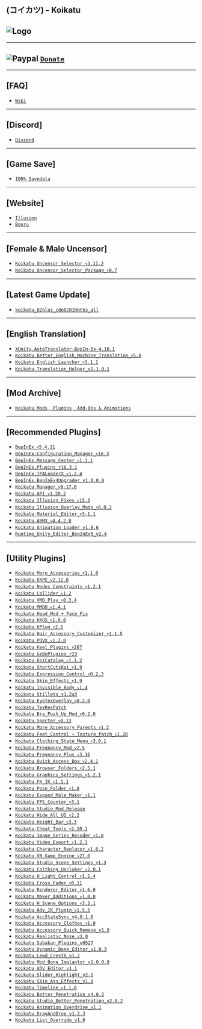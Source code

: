 (コイカツ) - Koikatu
--

![Logo](https://i.imgur.com/ChljFW0.png")
--

---
![Paypal](https://i.imgur.com/3V57ymK.png") [`Donate`](https://paypal.me/PastebinSupport?locale.x=en_US)
--

---
**[FAQ]** 
--
- [`Wiki`](https://wiki.anime-sharing.com/hgames/index.php?title=Koikatu)

---
**[Discord]**
--
- [`Discord`](https://discord.gg/hevygx6)

---
**[Game Save]**
--
- [`100% Savedata`](http://www.mediafire.com/file/wqmi262icfp1q1v/Koikatu_-_100%2525_Save.rar/file)

---
**[Website]**
--
- [`Illusion`](http://www.illusion.jp/preview/koikatu/index.php)
- [`Booru`](https://kenzato.uk/booru/)

---
**[Female & Male Uncensor]**
--
- [`Koikatu Uncensor_Selector_ᴠ3.11.2`](https://www.patreon.com/posts/uncensorselector-50596398)
- [`Koikatu Uncensor_Selector_Package_ᴠ0.7`](http://www.mediafire.com/file/t9i40hsxa52sw0k/Koikatu_Female_SAC_Uncensor_Selector_Package_v0.7.zip/file) 

---
**[Latest Game Update]**
--
- [`koikatu_02plus_cdp0201hbtks_all`](https://mega.nz/#!YZIQXCBT!EehC3TtWZUnr-5B2Q9CMWRXlKq5t4yrHSulthLXXHC4)

---
**[English Translation]**
--
- [`XUnity.AutoTranslator-BepIn-5x-4.16.1`](https://github.com/bbepis/XUnity.AutoTranslator/releases)
- [`Koikatu Better_English_Machine_Translation_ᴠ5.0`](https://www.patreon.com/posts/45341283)
- [`Koikatu English_Launcher_ᴠ3.1.1`](https://github.com/IllusionMods/IllusionLaunchers/releases)
- [`Koikatu Translation_Helper_v1.1.0.1`](https://github.com/GeBo1/GeBoPlugins/releases/tag/r14)

---
**[Mod Archive]**
--
- [`Koikatu Mods, Plugins, Add-Ons & Animations`](https://drive.google.com/drive/folders/1j1ZH7WunkEqvwr2YDLDF7JyutlzuyZDX)

---
**[Recommended Plugins]**
--
- [`BepInEx_ᴠ5.4.11`](https://github.com/BepInEx/BepInEx/releases)
- [`BepInEx.Configuration_Manager_ᴠ16.3`](https://github.com/BepInEx/BepInEx.ConfigurationManager/releases)
- [`BepInEx.Message_Center_ᴠ1.1.1`](https://github.com/BepInEx/MessageCenter/releases)
- [`BepInEx.Plugins_r16.3.1`](https://github.com/IllusionMods/BepisPlugins/releases)
- [`BepInEx.IPALoaderX_ᴠ1.2.4`](https://github.com/BepInEx/IPALoaderX/releases)
- [`BepInEx.BepInEx4Upgrader_v1.0.0.0`](https://github.com/BepInEx/BepInEx.BepInEx4Upgrader/releases)
- [`Koikatu Manager_ᴠ0.17.0`](https://github.com/IllusionMods/KKManager/releases)
- [`Koikatu API_ᴠ1.20.2`](https://github.com/IllusionMods/IllusionModdingAPI/releases)
- [`Koikatu Illusion_Fixes_ᴠ15.3`](https://github.com/IllusionMods/IllusionFixes/releases)
- [`Koikatu Illusion_Overlay_Mods_ᴠ6.0.2`](https://github.com/ManlyMarco/Illusion-Overlay-Mods/releases/)
- [`Koikatu Material_Editor_ᴠ3.1.1`](https://www.patreon.com/posts/materialeditor-1-51454810)
- [`Koikatu ABMX_ᴠ4.4.2.0`](https://github.com/ManlyMarco/ABMX/releases)
- [`Koikatu Animation_Loader_v1.0.6`](https://github.com/IllusionMods/AnimationLoader)
- [`Runtime_Unity_Editor_BepInEx5_v2.4`](https://github.com/ManlyMarco/RuntimeUnityEditor/releases/tag/v2.4)

---
**[Utility Plugins]**
--
- [`Koikatu More_Accessories_ᴠ1.1.0`](https://www.patreon.com/posts/39203275)
- [`Koikatu KKPE_ᴠ2.12.0`](https://www.patreon.com/posts/38673900)
- [`Koikatu Nodes_Constraints_ᴠ1.2.1`](https://joan6694.bitbucket.io/)
- [`Koikatu Collider_ᴠ1.2`](https://github.com/DeathWeasel1337/KK_Plugins#readme)
- [`Koikatu VMD_Play_ᴠ0.3.4`](https://mega.nz/file/MEoFnQKD#Lg8DFf7s96GwhnvYzkZsyzdIlxnJvN-FCQR3b8gMC-s)
- [`Koikatu MMDD_ᴠ1.4.1`](https://mega.nz/folder/NQhG3IjA#rwyaVwE0O1t3pJe5Fefv2Q/folder/EcY0SACY)
- [`Koikatu Head_Mod + Face_Fix`](http://www.mediafire.com/file/d1g4r74q9xjcwkc/Koikatu_Head_Mod_%252B_Face_Fix.zip/file)
- [`Koikatu KKUS_ᴠ1.9.0`](https://www.patreon.com/posts/hs-kk-ai-hs2-1-9-38675642)
- [`Koikatu KPlug_ᴠ2.6`](https://www.patreon.com/Katarsys)
- [`Koikatu Hair_Accessory_Customizer_ᴠ1.1.5`](https://www.patreon.com/posts/37997119)
- [`Koikatu POVX_ᴠ1.2.0`](https://github.com/FairBear/KK_PovX/releases)
- [`Koikatu Keel_Plugins_ᴠ267`](https://github.com/Keelhauled/KeelPlugins#readme)
- [`Koikatu GeBoPlugins_r23`](https://github.com/GeBo1/GeBoPlugins)
- [`Koikatu KoiCatalog_ᴠ1.1.2`](https://github.com/im-mi/KoiCatalog)
- [`Koikatu ShortCutsKoi_ᴠ1.9`](https://ux.getuploader.com/moistened_eye/download/102)
- [`Koikatu Expression_Control_ᴠ0.2.3`](https://ux.getuploader.com/56e4_xXVv/download/93)
- [`Koikatu Skin_Effects_ᴠ1.9`](https://github.com/ManlyMarco/KK_SkinEffects/releases)
- [`Koikatu Invisible_Body_ᴠ1.4`](https://github.com/DeathWeasel1337/KK_Plugins)
- [`Koikatu Stilleto_v1.2a3`](http://www.mediafire.com/file/ryrdbaaz1inremd/Koikatu_Stilleto_v1.2a3.rar/file)
- [`Koikatu EyeTexOverlay_ᴠ0.2.0`](http://www.mediafire.com/file/f9u3vcl8v4dref2/Koikatu_EyeTexOverlay_v0.2.0.rar/file)
- [`Koikatu TexResPatch`](http://www.mediafire.com/file/dkeus9sywipoiag/Koikatu_TexResPatch.rar/file)
- [`Koikatu Bra_Push_Up_Mod_ᴠ0.2.0`](http://www.mediafire.com/file/rm7j9b9ujo8a6n5/Koikatu_Bra_Push-Up_Mod_v0.2.0.rar/file)
- [`Koikatu Specter_ᴠ0.13`](https://ux.getuploader.com/moistened_eye/download/131)
- [`Koikatu More_Accessory_Parents_ᴠ1.2`](https://github.com/ManlyMarco/KK_MoreAccessoryParents/releases)
- [`Koikatu Feet_Control + Texture_Patch_ᴠ1.20`](https://github.com/mango123321a/KK_toesControl-solesTexture)
- [`Koikatu Clothing_State_Menu_ᴠ3.0.1`](https://github.com/ManlyMarco/KK_ClothingStateMenu/releases)
- [`Koikatu Pregnancy_Mod_ᴠ2.5`](https://www.patreon.com/posts/40713494)
- [`Koikatu Pregnancy_Plus_ᴠ3.16`](https://github.com/thojmr/KK_PregnancyPlus/releases)
- [`Koikatu Quick_Access_Box_ᴠ2.4.1`](https://www.patreon.com/posts/38060886)
- [`Koikatu Browser_Folders_ᴠ2.5.1`](https://www.patreon.com/posts/40644638)
- [`Koikatu Graphics_Settings_ᴠ1.2.1`](https://builds.bepis.io/projects/bepinex_graphics_settings)
- [`Koikatu FK_IK_ᴠ1.1.1`](https://www.patreon.com/posts/fkik-v1-1-1-42751758)
- [`Koikatu Pose_Folder_ᴠ1.0`](https://www.patreon.com/posts/31127973)
- [`Koikatu Expand_Male_Maker_ᴠ1.1`](https://github.com/Kokaiinum/KK_ExpandMaleMaker/releases)
- [`Koikatu FPS_Counter_ᴠ3.1`](https://github.com/ManlyMarco/FPSCounter/releases)
- [`Koikatu Studio_Mod_Release`](https://blog.maki0419.com/2020/05/personal-koikatu-plugin.html)
- [`Koikatu Hide_All_UI_ᴠ2.2`](https://github.com/IllusionMods/HideAllUI/releases)
- [`Koikatu Height_Bar_ᴠ3.3`](https://www.patreon.com/posts/35859949)
- [`Koikatu Cheat_Tools_ᴠ2.10.1`](https://www.patreon.com/posts/37889909)
- [`Koikatu Image_Series_Recoder_ᴠ1.0`](https://www.patreon.com/posts/22927657)
- [`Koikatu Video_Export_ᴠ1.2.1`](https://www.patreon.com/posts/40762879)
- [`Koikatu Character_Replacer_ᴠ1.6.2`](https://github.com/IllusionMods/CharacterReplacer/releases)
- [`Koikatu VN_Game_Engine_ᴠ27.0`](https://mega.nz/#F!oiB2wAQK!ojGIzlAN-1B-263uUDEalQ)
- [`Koikatu Studio_Scene_Settings_ᴠ1.3`](https://www.patreon.com/posts/43797497)
- [`Koikatu Colthing_Uncloker_ᴠ2.0.1`](https://www.patreon.com/posts/38000702)
- [`Koikatu H_Light_Control_ᴠ1.2.4`](https://github.com/Mantas-2155X/HLightControl/releases)
- [`Koikatu Cross_Fader_ᴠ0.11`](https://github.com/MayouKurayami/KK_CrossFader#crossfader)
- [`Koikatu Renderer_Editor_ᴠ1.6.0`](https://www.patreon.com/posts/39556121)
- [`Koikatu Maker_Additions_ᴠ1.0.0`](https://github.com/Mantas-2155X/MakerAdditions)
- [`Koikatu H_Scene_Options_ᴠ3.2.1`](https://github.com/MayouKurayami/KK_HSceneOptions#configurations)
- [`Koikatu Adv_IK_Plugin_ᴠ1.5.5`](https://github.com/OrangeSpork/AdvIKPlugin/releases/)
- [`Koikatu AccStateSync_v4.0.1.0`](https://github.com/Madevil/KK_AccStateSync/releases)
- [`Koikatu Accessory_Clothes_ᴠ1.0`](https://www.patreon.com/posts/43222792)
- [`Koikatu Accessory_Quick_Remove_v1.0`](https://www.patreon.com/posts/46832511)
- [`Koikatu Realistic_Nose_v1.0`](https://www.patreon.com/posts/realistic-nose-1-46938702)
- [`Koikatu Sabakan_Plugins_v0527`](https://cdn.discordapp.com/attachments/447115303449657354/835861351716880414/Sabakan_Plugins_0425.zip)
- [`Koikatu Dynamic_Bone_Editor_v1.0.3`](https://www.patreon.com/posts/dynamicboneedito-48134621)
- [`Koikatu Lewd_CrestX_v1.2`](https://www.patreon.com/posts/kk-lewdcrestx-v1-47399394?cid=57974753)
- [`Koikatu Mod_Bone_Implantor_v1.0.0.0`](https://github.com/IllusionMods/ModBoneImplantor)
- [`Koikatu ADV_Editor_v1.1`](https://github.com/ManlyMarco/ADV_Editor/releases/tag/v1.0)
- [`Koikatu Slider_Highlight_v2.1`](https://www.patreon.com/posts/44119450)
- [`Koikatu Skin_Ass_Effects_v1.0`](https://mega.nz/folder/g6hCyDCa#w250IZhZGfWr-cD4iRf_ew)
- [`Koikatu Timeline_ᴠ1.1.0`](https://www.patreon.com/posts/37188531)
- [`Koikatu Better_Penetration_v4.0.2`](https://github.com/Animal42069/BetterPenetration)
- [`Koikatu Studio_Better_Penetration_v2.0.2`](https://github.com/Animal42069/BetterPenetration)
- [`Koikatu Animation_Overdrive_v1.1`](https://github.com/DeathWeasel1337/KK_Plugins)
- [`Koikatu DragAndDrop_v1.2.3`](https://github.com/IllusionMods/DragAndDrop)
- [`Koikatu List_Override_v1.0`](https://github.com/DeathWeasel1337/KK_Plugins)
